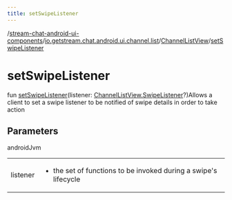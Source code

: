 ```yaml
---
title: setSwipeListener
---
```

/[stream-chat-android-ui-components](../../index.md)/[io.getstream.chat.android.ui.channel.list](../index.md)/[ChannelListView](index.md)/[setSwipeListener](setSwipeListener.md)  
  
  
  
# setSwipeListener  
fun [setSwipeListener](setSwipeListener.md)(listener: [ChannelListView.SwipeListener](SwipeListener/index.md)?)Allows a client to set a swipe listener to be notified of swipe details in order to take action  
  
## Parameters  
  
androidJvm  
  
| | |
|---|---|
| <a name="io.getstream.chat.android.ui.channel.list/ChannelListView/setSwipeListener/#io.getstream.chat.android.ui.channel.list.ChannelListView.SwipeListener?/PointingToDeclaration/"></a>listener| <a name="io.getstream.chat.android.ui.channel.list/ChannelListView/setSwipeListener/#io.getstream.chat.android.ui.channel.list.ChannelListView.SwipeListener?/PointingToDeclaration/"></a><ul><li>the set of functions to be invoked during a swipe's lifecycle</li></ul>|
  

